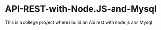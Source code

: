 # API-REST-with-Node.JS-and-Mysql
This is a college proyect where i build an Api rest with node.js and Mysql 
